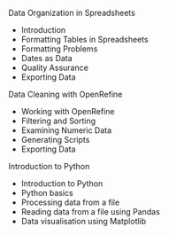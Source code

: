 
Data Organization in Spreadsheets

- Introduction
- Formatting Tables in Spreadsheets
- Formatting Problems
- Dates as Data
- Quality Assurance
- Exporting Data

Data Cleaning with OpenRefine

- Working with OpenRefine
- Filtering and Sorting
- Examining Numeric Data
- Generating Scripts
- Exporting Data

Introduction to Python

- Introduction to Python
- Python basics
- Processing data from a file
- Reading data from a file using Pandas
- Data visualisation using Matplotlib